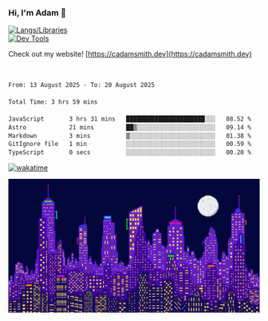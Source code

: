 ### Hi, I'm Adam 👋

[![Langs/Libraries](https://skillicons.dev/icons?i=cs,dotnet,js,css,html,sass,ts,jquery,bootstrap)](https://skillicons.dev)
<br/>
[![Dev Tools](https://skillicons.dev/icons?i=git,github,githubactions,visualstudio)](https://skillicons.dev)

Check out my website! [https://cadamsmith.dev](https://cadamsmith.dev)

<br/>

<!--START_SECTION:waka-->

```txt
From: 13 August 2025 - To: 20 August 2025

Total Time: 3 hrs 59 mins

JavaScript       3 hrs 31 mins   ██████████████████████░░░   88.52 %
Astro            21 mins         ██▒░░░░░░░░░░░░░░░░░░░░░░   09.14 %
Markdown         3 mins          ▒░░░░░░░░░░░░░░░░░░░░░░░░   01.38 %
GitIgnore file   1 min           ░░░░░░░░░░░░░░░░░░░░░░░░░   00.59 %
TypeScript       0 secs          ░░░░░░░░░░░░░░░░░░░░░░░░░   00.20 %
```

<!--END_SECTION:waka-->

[![wakatime](https://wakatime.com/badge/user/2234bda2-efd3-47c5-8724-79108edfe9aa.svg)](https://wakatime.com/@2234bda2-efd3-47c5-8724-79108edfe9aa)

![Pixelated city at night](./media/city.gif)
